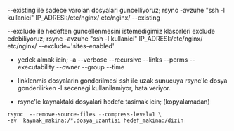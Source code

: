 --existing ile sadece varolan dosyalari guncelliyoruz;
rsync -avzuhe "ssh -l kullanici" IP_ADRESI:/etc/nginx/ etc/nginx/ --existing

--exclude ile hedeften guncellenmesini istemedigimiz klasorleri exclude edebiliyoruz;
rsync -avzuhe "ssh -l kullanici" IP_ADRESI:/etc/nginx/ etc/nginx/ --exclude='sites-enabled'

* yedek almak icin;
 -a --verbose --recursive --links --perms --executability --owner --group
 --time

* linklenmis dosyalarin gonderilmesi
ssh ile uzak sunucuya rsync'le dosya gonderilirken -l secenegi kullanilamiyor,
hata veriyor.

* rsync'le kaynaktaki dosyalari hedefe tasimak icin; (kopyalamadan) 
```
rsync  --remove-source-files --compress-level=1 \
-av  kaynak_makina:/*.dosya_uzantisi hedef_makina:/dizin
```

